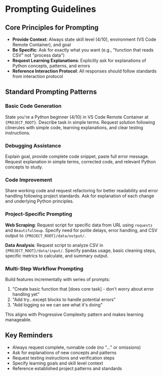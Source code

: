 # Prompting Guidelines

## Core Principles for Prompting

- **Provide Context**: Always state skill level (4/10), environment (VS Code Remote Container), and goal
- **Be Specific**: Ask for exactly what you want (e.g., "function that reads CSV" not "process data")
- **Request Learning Explanations**: Explicitly ask for explanations of Python concepts, patterns, and errors
- **Reference Interaction Protocol**: All responses should follow standards from interaction protocol

## Standard Prompting Patterns

### Basic Code Generation
State you're a Python beginner (4/10) in VS Code Remote Container at `{PROJECT_ROOT}`. Describe task in simple terms. Request solution following clinerules with simple code, learning explanations, and clear testing instructions.

### Debugging Assistance
Explain goal, provide complete code snippet, paste full error message. Request explanation in simple terms, corrected code, and relevant Python concepts to study.

### Code Improvement
Share working code and request refactoring for better readability and error handling following project standards. Ask for explanation of each change and underlying Python principles.

### Project-Specific Prompting

**Web Scraping**: Request script for specific data from URL using `requests` and `BeautifulSoup`. Specify need for polite delays, error handling, and CSV output to `{PROJECT_ROOT}/data/output/`.

**Data Analysis**: Request script to analyze CSV in `{PROJECT_ROOT}/data/input/`. Specify pandas usage, basic cleaning steps, specific metrics to calculate, and summary output.

### Multi-Step Workflow Prompting

Build features incrementally with series of prompts:
1. "Create basic function that [does core task] - don't worry about error handling yet"
2. "Add try...except blocks to handle potential errors"
3. "Add logging so we can see what it's doing"

This aligns with Progressive Complexity pattern and makes learning manageable.

## Key Reminders

- Always request complete, runnable code (no "..." or omissions)
- Ask for explanations of new concepts and patterns
- Request testing instructions and verification steps
- Specify learning goals and skill level context
- Reference established project patterns and standards
